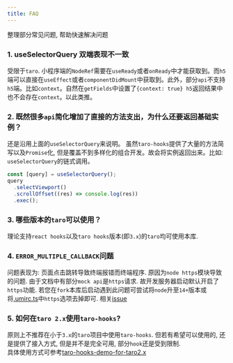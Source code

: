```yaml
---
title: FAQ
---
```


<Alert type="info">
  整理部分常见问题, 帮助快速解决问题
</Alert>

### 1. useSelectorQuery 双端表现不一致

受限于`taro`. 小程序端的`NodeRef`需要在`useReady`或者`onReady`中才能获取到。而`h5`端可以直接在`useEffect`或者`componentDidMount`中获取到。此外，部分`api`不支持`h5`端。比如`context`。自然在`getFields`中设置了`{context: true} h5`返回结果中也不会存在`context`。以此类推。

### 2. 既然很多`api`简化增加了直接的方法支出，为什么还要返回基础实例？

还是沿用上面的`useSelectorQuery`来说明。 虽然`taro-hooks`提供了大量的方法简写以及`Promise`化, 但是覆盖不到多样化的组合开发。故会将实例返回出来。比如: `useSelectorQuery`的链式调用。

```javascript
const [query] = useSelectorQuery();
query
  .selectViewport()
  .scrollOffset((res) => console.log(res))
  .exec();
```

### 3. 哪些版本的`taro`可以使用？

理论支持`react hooks`以及`taro hooks`版本(即`3.x`)的`taro`均可使用本库.

### 4. `ERROR_MULTIPLE_CALLBACK`问题

问题表现为: 页面点击跳转导致终端报错而终端程序. 原因为`node https`模块导致的问题. 由于文档中有部分`mock api`是`https`请求. 故开发服务器启动默认开启了`https`功能. 若您在`fork`本库后启动遇到此问题可尝试将`node`升至`14+`版本或将[.umirc.ts](https://github.com/innocces/taro-hooks/blob/main/.umirc.ts#L18)中`https`选项去掉即可. 相关[issue](https://github.com/umijs/umi/issues/5901)

### 5. 如何在`taro 2.x`使用`taro-hooks`?

原则上不推荐在小于`3.x`的`taro`项目中使用`taro-hooks`. 但若有希望可以使用的, 还是提供了接入方式, 但是并不是完全可用, 部分`hook`还是受到限制.  
具体使用方式可参考[taro-hooks-demo-for-taro2.x](https://github.com/taro-hooks/taro-hooks-demo-for-taro2.x)
